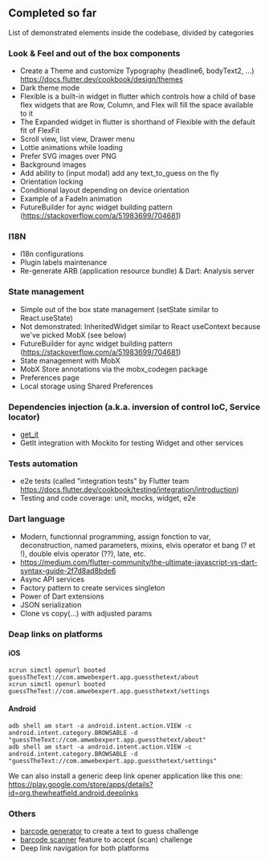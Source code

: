 ## Completed so far

List of demonstrated elements inside the codebase, divided by categories

### Look & Feel and out of the box components

- Create a Theme and customize Typography (headline6, bodyText2, ...) https://docs.flutter.dev/cookbook/design/themes
- Dark theme mode
- Flexible is a built-in widget in flutter which controls how a child of base flex widgets that are Row, Column, and Flex will fill the space available to it
- The Expanded widget in flutter is shorthand of Flexible with the default fit of FlexFit
- Scroll view, list view, Drawer menu
- Lottie animations while loading
- Prefer SVG images over PNG
- Background images
- Add ability to (input modal) add any text_to_guess on the fly
- Orientation locking
- Conditional layout depending on device orientation
- Example of a FadeIn animation
- FutureBuilder for aync widget building pattern (https://stackoverflow.com/a/51983699/704681)

### I18N

- I18n configurations
- Plugin labels maintenance
- Re-generate ARB (application resource bundle) & Dart: Analysis server

### State management

- Simple out of the box state management (setState similar to React.useState)
- Not demonstrated: InheritedWidget similar to React useContext because we've picked MobX (see below)
- FutureBuilder for aync widget building pattern (https://stackoverflow.com/a/51983699/704681)
- State management with MobX
- MobX Store annotations via the mobx_codegen package
- Preferences page
- Local storage using Shared Preferences

### Dependencies injection (a.k.a. inversion of control IoC, Service locator)

- [get_it](https://pub.dev/packages/get_it)
- GetIt integration with Mockito for testing Widget and other services

### Tests automation

- e2e tests (called "integration tests" by Flutter team https://docs.flutter.dev/cookbook/testing/integration/introduction)
- Testing and code coverage: unit, mocks, widget, e2e

### Dart language

- Modern, functionnal programming, assign fonction to var, deconstruction, named parameters, mixins, elvis operator et bang (? et !), double elvis operator (??), late, etc.
- https://medium.com/flutter-community/the-ultimate-javascript-vs-dart-syntax-guide-2f7d8ad8bde6
- Async API services
- Factory pattern to create services singleton
- Power of Dart extensions
- JSON serialization
- Clone vs copy(...) with adjusted params

### Deap links on platforms

#### iOS
    xcrun simctl openurl booted guessTheText://com.amwebexpert.app.guessthetext/about
    xcrun simctl openurl booted guessTheText://com.amwebexpert.app.guessthetext/settings

#### Android
    adb shell am start -a android.intent.action.VIEW -c android.intent.category.BROWSABLE -d "guessTheText://com.amwebexpert.app.guessthetext/about"
    adb shell am start -a android.intent.action.VIEW -c android.intent.category.BROWSABLE -d "guessTheText://com.amwebexpert.app.guessthetext/settings"

We can also install a generic deep link opener application like this one:
    https://play.google.com/store/apps/details?id=org.thewheatfield.android.deeplinks


### Others

- [barcode generator](https://pub.dev/packages/barcode) to create a text to guess challenge
- [barcode scanner](https://pub.dev/packages/flutter_barcode_scanner) feature to accept (scan) challenge
- Deep link navigation for both platforms

